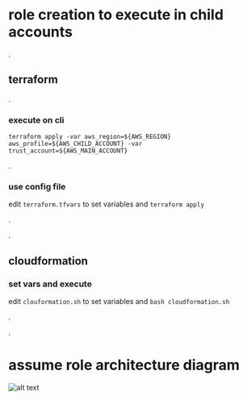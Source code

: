 # role creation to execute in child accounts

.

## terraform

.

### execute on cli
`terraform apply -var aws_region=${AWS_REGION} aws_profile=${AWS_CHILD_ACCOUNT} -var trust_account=${AWS_MAIN_ACCOUNT}`

.

### use config file
edit `terraform.tfvars` to set variables and `terraform apply`

.

.

## cloudformation

### set vars and execute
edit `clouformation.sh` to set variables and `bash cloudformation.sh`

.

.

# assume role architecture diagram


![alt text](https://github.com/LucidumInc/lucidum-ami-deployment-seed/blob/master/assume-role.jpg?raw=true)
